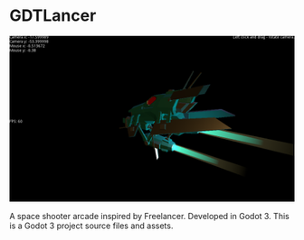 # GDTLancer
![Progress][Progress]

A space shooter arcade inspired by Freelancer. Developed in Godot 3.
This is a Godot 3 project source files and assets.

[Progress]: Images/Progress.png "Progress"
